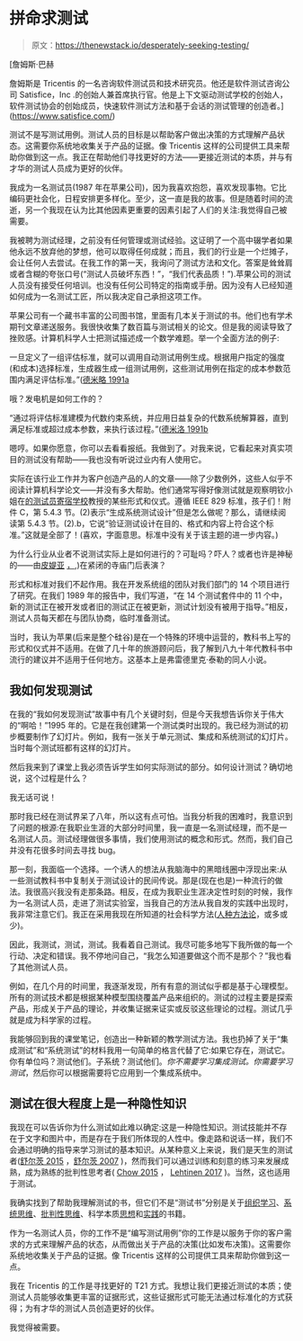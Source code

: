 # 拼命求测试

> 原文：<https://thenewstack.io/desperately-seeking-testing/>

[](https://www.satisfice.com/)

 [詹姆斯·巴赫

詹姆斯是 Tricentis 的一名咨询软件测试员和技术研究员。他还是软件测试咨询公司 Satisfice，Inc .的创始人兼首席执行官。他是上下文驱动测试学校的创始人，软件测试协会的创始成员，快速软件测试方法和基于会话的测试管理的创造者。](https://www.satisfice.com/) [](https://www.satisfice.com/)

测试不是写测试用例。测试人员的目标是以帮助客户做出决策的方式理解产品状态。这需要你系统地收集关于产品的证据。像 Tricentis 这样的公司提供工具来帮助你做到这一点。我正在帮助他们寻找更好的方法——更接近测试的本质，并与有才华的测试人员成为更好的伙伴。

我成为一名测试员(1987 年在苹果公司)，因为我喜欢抱怨，喜欢发现事物。它比编码更社会化，日程安排更多样化。至少，这一直是我的故事。但是随着时间的流逝，另一个我现在认为比其他因素更重要的因素引起了人们的关注:我觉得自己被需要。

我被聘为测试经理，之前没有任何管理或测试经验。这证明了一个高中辍学者如果他永远不放弃他的梦想，他可以取得任何成就；而且，我们的行业是一个烂摊子，会让任何人去尝试。在我工作的第一天，我询问了测试方法和文化。答案是耸耸肩或者含糊的夸张口号(“测试人员破坏东西！”，“我们代表品质！”).苹果公司的测试人员没有接受任何培训。也没有任何公司特定的指南或手册。因为没有人已经知道如何成为一名测试工匠，所以我决定自己承担这项工作。

苹果公司有一个藏书丰富的公司图书馆，里面有几本关于测试的书。他们也有学术期刊文章递送服务。我很快收集了数百篇与测试相关的论文。但是我的阅读导致了挫败感。计算机科学人士把测试描述成一个数学难题。举一个全面方法的例子:

一旦定义了一组评估标准，就可以调用自动测试用例生成。根据用户指定的强度(和成本)选择标准，生成器生成一组测试用例，这些测试用例在指定的成本参数范围内满足评估标准。”([德米略 1991a](https://doi.org/10.1109/ICSE.1991.130640)

哦？发电机是如何工作的？

“通过将评估标准建模为代数约束系统，并应用日益复杂的代数系统解算器，直到满足标准或超过成本参数，来执行该过程。”([德米洛 1991b](http://ieeexplore.ieee.org/document/92910/)

嗯哼。如果你愿意，你可以去看看报纸。我做到了。对我来说，它看起来对真实项目的测试没有帮助——我也没有听说过业内有人使用它。

实际在该行业工作并为客户创造产品的人的文章——除了少数例外，这些人似乎不阅读计算机科学论文——并没有多大帮助。他们通常写得好像测试就是观察明钦小姐在[的测试员寄宿学校](https://www.youtube.com/watch?v=FCtbEKOI1kI&t=294s)教授的某些形式和仪式。遵循 IEEE 829 标准，孩子们！附件 C，第 5.4.3 节。(2)表示“生成系统测试设计”但是怎么做呢？那么，请继续阅读第 5.4.3 节。(2).b，它说“验证测试设计在目的、格式和内容上符合这个标准。”这就是全部了！(喜欢，字面意思。标准中没有关于该主题的进一步内容。)

为什么行业从业者不说测试实际上是如何进行的？可耻吗？吓人？或者也许是神秘的——由[皮媞亚](https://youtu.be/Wvdy0UQNO9E?t=162s) [，](https://youtu.be/Wvdy0UQNO9E?t=162s),)在紧闭的寺庙门后表演？

形式和标准对我们不起作用。我在开发系统组的团队对我们部门的 14 个项目进行了研究。在我们 1989 年的报告中，我们写道，“在 14 个测试套件中的 11 个中，新的测试正在被开发或者旧的测试正在被更新，测试计划没有被用于指导。”相反，测试人员每天都在与团队协商，临时准备测试。

当时，我认为苹果(后来是整个硅谷)是在一个特殊的环境中运营的，教科书上写的形式和仪式并不适用。在做了几十年的旅游顾问后，我了解到八九十年代教科书中流行的建议并不适用于任何地方。这基本上是弗雷德里克·泰勒的同人小说。

## 我如何发现测试

在我的“我如何发现测试”故事中有几个关键时刻，但是今天我想告诉你关于伟大的“啊哈！”1995 年的。它是在我创建第一个测试类时出现的。我已经为测试的初步概要制作了幻灯片。例如，我有一张关于单元测试、集成和系统测试的幻灯片。当时每个测试班都有这样的幻灯片。

然后我来到了课堂上我必须告诉学生如何实际测试的部分。如何设计测试？确切地说，这个过程是什么？

我无话可说！

那时我已经在测试界呆了八年，所以这有点可怕。当我分析我的困难时，我意识到了问题的根源:在我职业生涯的大部分时间里，我一直是一名测试经理，而不是一名测试人员。测试经理做很多事情，我们使用测试的概念和形式。然而，我们自己并没有花很多时间去寻找 bug。

那一刻，我面临一个选择。一个诱人的想法从我脑海中的黑暗线圈中浮现出来:从一些测试教科书中复制关于测试设计的民间传说。那是(现在也是)一种流行的做法。我很高兴我没有走那条路。相反，在成为我职业生涯决定性时刻的时候，我作为一名测试人员，走进了测试实验室，当我自己的方法从我自发的实践中出现时，我非常注意它们。我正在采用我现在所知道的社会科学方法([人种方法论](https://en.wikipedia.org/wiki/Ethnomethodology)，或多或少)。

因此，我测试，测试，测试。我看着自己测试。我尽可能多地写下我所做的每一个行动、决定和错误。我不停地问自己，“我怎么知道要做这个而不是那个？”我也看了其他测试人员。

例如，在几个月的时间里，我逐渐发现，所有有意的测试似乎都是基于心理模型。所有的测试技术都是根据某种模型围绕覆盖产品来组织的。测试的过程主要是探索产品，形成关于产品的理论，并收集证据来证实或反驳这些理论的过程。测试几乎就是成为科学家的过程。

我能够回到我的课堂笔记，创造出一种新颖的教学测试方法。我也扔掉了关于“集成测试”和“系统测试”的材料我用一句简单的格言代替了它:如果它存在，测试它。你有单位吗？测试他们。子系统？测试他们。*你不需要学习集成测试。*你需要学习*测试*，然后你可以根据需要将它应用到一个集成系统中。

## 测试在很大程度上是一种隐性知识

我现在可以告诉你为什么测试如此难以确定:这是一种隐性知识。测试技能并不存在于文字和图片中，而是存在于我们所体现的人性中。像走路和说话一样，我们不会通过明确的指导来学习测试的基本知识。从某种意义上来说，我们是天生的测试者([舒尔茨 2015](https://doi.org/10.1126/science.aab0582) ，[舒尔茨 2007](https://doi.org/10.1037/0012-1649.43.4.1045) )，然而我们可以通过训练和刻意的练习来发展成熟，成为熟练的批判性思考者( [Chow 2015](https://doi.org/10.1037/pst0000015) ， [Lehtinen 2017](https://doi.org/10.1007/s11858-017-0856-6) )。当然，这也适用于测试。

我确实找到了帮助我理解测试的书，但它们不是“测试书”分别是关于[组织学习](https://www.amazon.com/Talking-about-Machines-Ethnography-Collection-ebook/dp/B01MXGX547)、[系统思维](https://www.amazon.com/Introduction-General-Systems-Thinking-ebook/dp/B004VS9AUS)、[批判性思维](https://www.amazon.com/Tools-Critical-Thinking-Metathoughts-Psychology-ebook/dp/B07P87J4D4)、科学本质[思想](https://www.amazon.com/Routledge-Revivals-Science-Questioning-Process-ebook/dp/B078KLJVWW)和[实践](https://www.amazon.com/Exploring-Science-Cognition-Development-Discovery/dp/0262112485)的书籍。

作为一名测试人员，你的工作不是“编写测试用例”你的工作是以服务于你的客户需求的方式来理解产品的状态，从而做出关于产品的决策(比如发布决策)。这需要你系统地收集关于产品的证据。像 Tricentis 这样的公司提供工具来帮助你做到这一点。

我在 Tricentis 的工作是寻找更好的 T21 方式。我想让我们更接近测试的本质；使测试人员能够收集更丰富的证据形式，这些证据形式可能无法通过标准化的方式获得；为有才华的测试人员创造更好的伙伴。

我觉得被需要。

<svg xmlns:xlink="http://www.w3.org/1999/xlink" viewBox="0 0 68 31" version="1.1"><title>Group</title> <desc>Created with Sketch.</desc></svg>